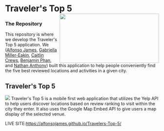 # Traveler's Top 5 <img src="https://github.com/gabriellamiller-eakin/Travelers-Top-5/blob/main/assets/TT5%20Logo%20cropped.png" align="right" width="325" height="160.5"/>

### The Repository
This repository is where we develop the Traveler's Top 5 application. We ([Alfonso James](https://github.com/AlfonsoJames), [Gabriella Miller-Eakin](https://github.com/gabriellamiller-eakin), [Caitlin Crews](https://github.com/caitlincrews08), [Benjamin Phan](https://github.com/bphan94), and [Nathan Anthony](https://github.com/Pegasoos)) built this application to help people conveniently find the five best reviewed locations and activities in a given city.
## Traveler's Top 5
<img src="https://github.com/gabriellamiller-eakin/Travelers-Top-5/blob/main/assets/Screenshot.png"/>
Traveler's Top 5 is a mobile first web application that utilizes the Yelp API to help users discover locations based on review ranking to visit within the city they enter. It also uses the Google Map Embed API to give users a map display of the selected venue.

LIVE SITE:https://alfonsojames.github.io/Travelers-Top-5/

